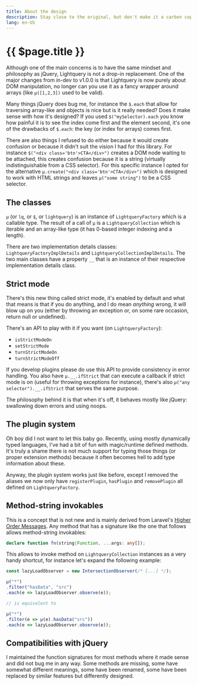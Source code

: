 ```yaml
---
title: About the design
description: Stay close to the original, but don't make it a carbon copy
lang: en-US
---
```


# {{ $page.title }}

Although one of the main concerns is to have the same mindset and philosophy as jQuery, Lightquery is not a drop-in replacement.
One of the major changes from in-dev to v1.0.0 is that Lightquery is now purely about DOM manipulation, no longer can you
use it as a fancy wrapper around arrays (like `µ([1,2,3])` used to be valid).

Many things jQuery does bug me, for instance the `$.each` that allow for traversing array-like and objects is nice but
is it really needed? Does it make sense with how it's designed? If you used `$("mySelector).each` you know how painful it
is to see the index come first and the element second, it's one of the drawbacks of `$.each`: the key (or index for arrays)
comes first.

There are also things I refused to do either because it would create confusion or because it didn't suit the vision I had
for this library. For instance `$("<div class='btn'>CTA</div>")` creates a DOM node waiting to be attached, this creates confusion
because it is a string (virtually indistinguishable from a CSS selector). For this specific instance I opted for the alternative
`µ.create("<div class='btn'>CTA</div>")` which is designed to work with HTML strings and leaves `µ("some string")`
to be a CSS selector.

## The classes

`µ` (or `lq`, or `$`, or `lightquery`) is an instance of `LightqueryFactory` which is a callable type.
The result of a call of `µ` is a `LightqueryCollection` which is iterable and an array-like type (it has 0-based integer indexing and a length).

There are two implementation details classes: `LightqueryFactoryImplDetails` and `LightqueryCollectionImplDetails`.
The two main classes have a property `__` that is an instance of their respective implementation details class.

## Strict mode

There's this new thing called strict mode, it's enabled by default and what that means is that if you do anything,
and I do mean *anything* wrong, it will blow up on you (either by throwing an exception or, on some rare occasion, return null or undefined).

There's an API to play with it if you want (on `LightqueryFactory`):
* `isStrictModeOn`
* `setStrictMode`
* `turnStrictModeOn`
* `turnStrictModeOff`

If you develop plugins please do use this API to provide consistency in error handling. You also have `µ.__.ifStrict` that
can execute a callback if strict mode is on (useful for throwing exceptions for instance), there's also `µ("any selector").__.ifStrict`
that serves the same purpose.

The philosophy behind it is that when it's off, it behaves mostly like jQuery: swallowing down errors and using noops.

## The plugin system

Oh boy did I not want to let this baby go. Recently, using mostly dynamically typed languages, I've had a bit of fun with
magic/runtime defined methods. It's truly a shame there is not much support for typing those things (or proper extension methods)
because it often becomes hell to add type information about these.

Anyway, the plugin system works just like before, except I removed the aliases we now only have `registerPlugin`,
`hasPlugin` and `removePlugin` all defined on `LightqueryFactory`.

## Method-string invokables

This is a concept that is not new and is mainly derived from Laravel's [Higher Order Messages](https://laravel.com/docs/8.x/collections#higher-order-messages).
Any method that has a signature like the one that follows allows method-string invokables:
```typescript
declare function fn(string|Function, ...args: any[]);
```

This allows to invoke method on `LightqueryCollection` instances as a very handy shortcut, for instance let's expand the following example:
```typescript
const lazyLoadObserver = new IntersectionObserver(/* [...] */);

µ("*")
.filter("hasData", "src")
.each(e => lazyLoadObserver.observe(e));

// is equivalent to

µ("*")
.filter(e => µ(e).hasData("src"))
.each(e => lazyLoadObserver.observe(e));
```

## Compatibilities with jQuery

I maintained the function signatures for most methods where it made sense and did not bug me in any way. Some methods are missing,
some have somewhat different meanings, some have been renamed, some have been replaced by similar features but differently designed.
